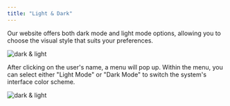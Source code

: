 ```yaml
---
title: "Light & Dark"
---
```


Our website offers both dark mode and light mode options, allowing you to choose the visual style that suits your preferences.

![dark & light](/images/dark-light.png)

After clicking on the user's name, a menu will pop up. Within the menu, you can select either "Light Mode" or "Dark Mode" to switch the system's interface color scheme.

![dark & light](/images/switch-mode.png)
